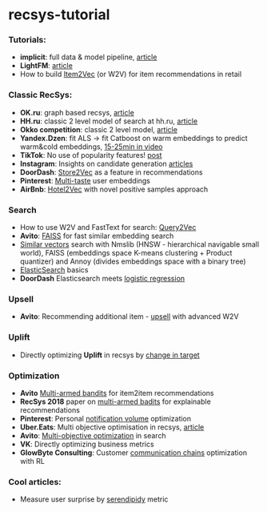 # recsys-tutorial

### Tutorials:
- **implicit**: full data & model pipeline, [article](https://www.ethanrosenthal.com/2016/10/19/implicit-mf-part-1/) 
- **LightFM**: [article](https://www.ethanrosenthal.com/2016/11/07/implicit-mf-part-2/) 
- How to build [Item2Vec](https://www.analyticsvidhya.com/blog/2019/07/how-to-build-recommendation-system-word2vec-python/) (or W2V) for item recommendations in retail

### Classic RecSys:
- **OK.ru**: graph based recsys, [article](https://habr.com/ru/company/odnoklassniki/blog/499192/)
- **HH.ru**: classic 2 level model of search at hh.ru, [article](https://habr.com/ru/company/hh/blog/347276/)
- **Okko competition**: classic 2 level model, [article](https://habr.com/ru/post/447376/) 
- **Yandex.Dzen**: fit ALS -> fit Catboost on warm embeddings to predict warm&cold embeddings, [15-25min in video](https://www.youtube.com/watch?v=TaUqh_CeCPc&t=126s)   
- **TikTok**: No use of popularity features! [post](https://newsroom.tiktok.com/en-us/how-tiktok-recommends-videos-for-you/) 
- **Instagram**: Insights on candidate generation [articles](https://instagram-engineering.com/powered-by-ai-instagrams-explore-recommender-system-7ca901d2a882) 
- **DoorDash**: [Store2Vec](https://blog.doordash.com/personalized-store-feed-with-vector-embeddings-251ad7a2c09a) as a feature in recommendations
- **Pinterest**: [Multi-taste](https://link.medium.com/9J1sxl1QS8) user embeddings 
- **AirBnb**: [Hotel2Vec](https://link.medium.com/4RvvwV29V8) with novel positive samples approach

### Search
- How to use W2V and FastText for search: [Query2Vec](https://medium.com/coursera-engineering/query2vec-2f6070083bda) 
- **Avito**: [FAISS](https://habr.com/ru/company/avito/blog/488658/) for fast similar embedding search
- [Similar vectors](https://m.habr.com/ru/company/mailru/blog/338360/) search with Nmslib (HNSW - hierarchical navigable small world), FAISS (embeddings space K-means clustering + Product quantizer) and Annoy (divides embeddings space with a binary tree) 
- [ElasticSearch](https://m.habr.com/ru/post/280488/) basics
- **DoorDash** Elasticsearch meets [logistic regression](https://medium.com/@DoorDash/powering-search-recommendations-at-doordash-8310c5cfd88c) 

### Upsell 
- **Avito**: Recommending additional item - [upsell](https://habr.com/ru/company/avito/blog/491942/) with advanced W2V

### Uplift
- Directly optimizing **Uplift** in recsys by [change in target](https://recsys.acm.org/wp-content/uploads/2019/09/recsys-19-material-uplift.pdf) 

### Optimization
- **Avito** [Multi-armed bandits](https://m.habr.com/ru/company/avito/blog/417571/?_ga=2.55507619.909483613.1596129867-1023641029.1575324164) for item2item recommendations
- **RecSys 2018** paper on [multi-armed badits](http://jamesmc.com/blog/2018/10/1/explore-exploit-explain) for explainable recommendations
- **Pinterest**: Personal [notification volume](https://medium.com/pinterest-engineering/user-state-based-notification-volume-optimization-7764118f73ff) optimization
- **Uber.Eats**: Multi objective optimisation in recsys, [article](https://eng.uber.com/uber-eats-recommending-marketplace/)
- **Avito**: [Multi-objective optimization](https://www.highload.ru/moscow/2018/abstracts/4182) in search
- **VK**: Directly optimizing business metrics
- **GlowByte Consulting**: Customer [communication chains](https://m.habr.com/ru/company/glowbyte/blog/514514/) optimization with RL

### Cool articles:
- Measure user surprise by [serendipidy](https://towardsdatascience.com/serendipity-accuracys-unpopular-best-friend-in-recommender-systems-ca079b493f3c) metric
